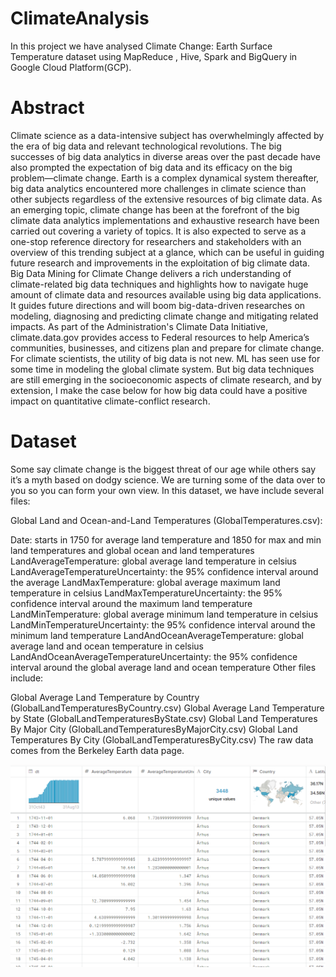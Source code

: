 # ClimateAnalysis
In this project we have analysed Climate Change: Earth Surface Temperature dataset using MapReduce , Hive, Spark and BigQuery in Google Cloud Platform(GCP).

# Abstract
Climate science as a data-intensive subject has overwhelmingly affected by the era of big data
and relevant technological revolutions. The big successes of big data analytics in diverse areas over the past decade have also prompted the expectation of big data and its efficacy on the big problem—climate change. Earth is a complex dynamical system thereafter, big data analytics encountered more challenges in climate science than other subjects regardless of the extensive resources of big climate data. As an emerging topic, climate change has been at the forefront of the big climate data analytics implementations and exhaustive research have been carried out covering a variety of topics. It is also expected to serve as a one-stop reference directory for researchers and stakeholders with an overview of this trending subject at a glance, which can be useful in guiding future research and improvements in the exploitation of big climate data. Big Data Mining for Climate Change delivers a rich understanding of climate-related big data techniques and highlights how to navigate huge amount of climate data and resources available using big data applications. It guides future directions and will boom big-data-driven researches on modeling, diagnosing and predicting climate change and mitigating related impacts. As part of the Administration's Climate Data Initiative, climate.data.gov provides access to Federal resources to help America’s communities, businesses, and citizens plan and prepare for climate change. For climate scientists, the utility of big data is not new. ML has seen use for some time in modeling the global climate system. But big data techniques are still emerging in the socioeconomic aspects of climate research, and by extension, I make the case below for how big data could have a positive impact on quantitative climate-conflict research.

# Dataset
Some say climate change is the biggest threat of our age while others say it’s a myth based on dodgy science. We are turning some of the data over to you so you can form your own view. In this dataset, we have include several files:

Global Land and Ocean-and-Land Temperatures (GlobalTemperatures.csv):

Date: starts in 1750 for average land temperature and 1850 for max and min land temperatures and global ocean and land temperatures
LandAverageTemperature: global average land temperature in celsius
LandAverageTemperatureUncertainty: the 95% confidence interval around the average
LandMaxTemperature: global average maximum land temperature in celsius
LandMaxTemperatureUncertainty: the 95% confidence interval around the maximum land temperature
LandMinTemperature: global average minimum land temperature in celsius
LandMinTemperatureUncertainty: the 95% confidence interval around the minimum land temperature
LandAndOceanAverageTemperature: global average land and ocean temperature in celsius
LandAndOceanAverageTemperatureUncertainty: the 95% confidence interval around the global average land and ocean temperature
Other files include:

Global Average Land Temperature by Country (GlobalLandTemperaturesByCountry.csv)
Global Average Land Temperature by State (GlobalLandTemperaturesByState.csv)
Global Land Temperatures By Major City (GlobalLandTemperaturesByMajorCity.csv)
Global Land Temperatures By City (GlobalLandTemperaturesByCity.csv)
The raw data comes from the Berkeley Earth data page.

<img src="https://github.com/ashishgir/ClimateAnalysis/blob/master/Capture.PNG">
